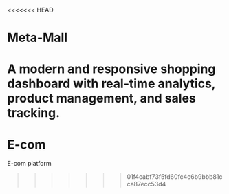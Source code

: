 <<<<<<< HEAD
# Meta-Mall
A modern and responsive shopping dashboard with real-time analytics, product management, and sales tracking. 
=======
# E-com
E-com platform 
>>>>>>> 01f4cabf73f5fd60fc4c6b9bbb81cca87ecc53d4
